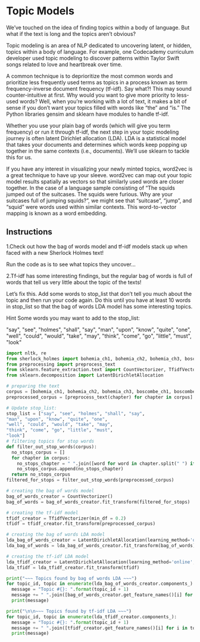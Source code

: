 # Topic Models
We’ve touched on the idea of finding topics within a body of language. But what if the text is long and the topics aren’t obvious?

Topic modeling is an area of NLP dedicated to uncovering latent, or hidden, topics within a body of language. For example, one Codecademy curriculum developer used topic modeling to discover patterns within Taylor Swift songs related to love and heartbreak over time.

A common technique is to deprioritize the most common words and prioritize less frequently used terms as topics in a process known as term frequency-inverse document frequency (tf-idf). Say what?! This may sound counter-intuitive at first. Why would you want to give more priority to less-used words? Well, when you’re working with a lot of text, it makes a bit of sense if you don’t want your topics filled with words like “the” and “is.” The Python libraries gensim and sklearn have modules to handle tf-idf.

Whether you use your plain bag of words (which will give you term frequency) or run it through tf-idf, the next step in your topic modeling journey is often latent Dirichlet allocation (LDA). LDA is a statistical model that takes your documents and determines which words keep popping up together in the same contexts (i.e., documents). We’ll use sklearn to tackle this for us.

If you have any interest in visualizing your newly minted topics, word2vec is a great technique to have up your sleeve. word2vec can map out your topic model results spatially as vectors so that similarly used words are closer together. In the case of a language sample consisting of “The squids jumped out of the suitcases. The squids were furious. Why are your suitcases full of jumping squids?”, we might see that “suitcase”, “jump”, and “squid” were words used within similar contexts. This word-to-vector mapping is known as a word embedding.

## Instructions
1.Check out how the bag of words model and tf-idf models stack up when faced with a new Sherlock Holmes text!

Run the code as is to see what topics they uncover…

2.Tf-idf has some interesting findings, but the regular bag of words is full of words that tell us very little about the topic of the texts!

Let’s fix this. Add some words to stop_list that don’t tell you much about the topic and then run your code again. Do this until you have at least 10 words in stop_list so that the bag of words LDA model has some interesting topics.


Hint
Some words you may want to add to the stop_list:

"say", "see", "holmes", "shall", "say", 
"man", "upon", "know", "quite", "one", 
"well", "could", "would", "take", "may", 
"think", "come", "go", "little", "must", 
"look"


```python
import nltk, re
from sherlock_holmes import bohemia_ch1, bohemia_ch2, bohemia_ch3, boscombe_ch1, boscombe_ch2, boscombe_ch3
from preprocessing import preprocess_text
from sklearn.feature_extraction.text import CountVectorizer, TfidfVectorizer
from sklearn.decomposition import LatentDirichletAllocation

# preparing the text
corpus = [bohemia_ch1, bohemia_ch2, bohemia_ch3, boscombe_ch1, boscombe_ch2, boscombe_ch3]
preprocessed_corpus = [preprocess_text(chapter) for chapter in corpus]

# Update stop_list:
stop_list = ["say", "see", "holmes", "shall", "say", 
"man", "upon", "know", "quite", "one", 
"well", "could", "would", "take", "may", 
"think", "come", "go", "little", "must", 
"look"]
# filtering topics for stop words
def filter_out_stop_words(corpus):
  no_stops_corpus = []
  for chapter in corpus:
    no_stops_chapter = " ".join([word for word in chapter.split(" ") if word not in stop_list])
    no_stops_corpus.append(no_stops_chapter)
  return no_stops_corpus
filtered_for_stops = filter_out_stop_words(preprocessed_corpus)

# creating the bag of words model
bag_of_words_creator = CountVectorizer()
bag_of_words = bag_of_words_creator.fit_transform(filtered_for_stops)

# creating the tf-idf model
tfidf_creator = TfidfVectorizer(min_df = 0.2)
tfidf = tfidf_creator.fit_transform(preprocessed_corpus)

# creating the bag of words LDA model
lda_bag_of_words_creator = LatentDirichletAllocation(learning_method='online', n_components=10)
lda_bag_of_words = lda_bag_of_words_creator.fit_transform(bag_of_words)

# creating the tf-idf LDA model
lda_tfidf_creator = LatentDirichletAllocation(learning_method='online', n_components=10)
lda_tfidf = lda_tfidf_creator.fit_transform(tfidf)

print("~~~ Topics found by bag of words LDA ~~~")
for topic_id, topic in enumerate(lda_bag_of_words_creator.components_):
  message = "Topic #{}: ".format(topic_id + 1)
  message += " ".join([bag_of_words_creator.get_feature_names()[i] for i in topic.argsort()[:-5 :-1]])
  print(message)

print("\n\n~~~ Topics found by tf-idf LDA ~~~")
for topic_id, topic in enumerate(lda_tfidf_creator.components_):
  message = "Topic #{}: ".format(topic_id + 1)
  message += " ".join([tfidf_creator.get_feature_names()[i] for i in topic.argsort()[:-5 :-1]])
  print(message)
